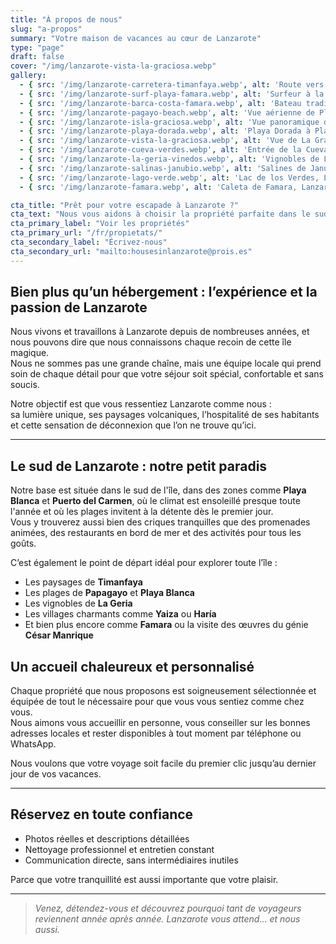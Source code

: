 ```yaml
---
title: "À propos de nous"
slug: "a-propos"
summary: "Votre maison de vacances au cœur de Lanzarote"
type: "page"
draft: false
cover: "/img/lanzarote-vista-la-graciosa.webp"
gallery:
  - { src: '/img/lanzarote-carretera-timanfaya.webp', alt: 'Route vers Timanfaya, Lanzarote' }
  - { src: '/img/lanzarote-surf-playa-famara.webp', alt: 'Surfeur à la plage de Famara, Lanzarote' }
  - { src: '/img/lanzarote-barca-costa-famara.webp', alt: 'Bateau traditionnel sur la côte nord de Lanzarote' }
  - { src: '/img/lanzarote-pagayo-beach.webp', alt: 'Vue aérienne de Playa Papagayo, Lanzarote' }
  - { src: '/img/lanzarote-isla-graciosa.webp', alt: 'Vue panoramique de La Graciosa depuis Lanzarote' }
  - { src: '/img/lanzarote-playa-dorada.webp', alt: 'Playa Dorada à Playa Blanca, Lanzarote' }
  - { src: '/img/lanzarote-vista-la-graciosa.webp', alt: 'Vue de La Graciosa depuis le Mirador del Río' }
  - { src: '/img/lanzarote-cueva-verdes.webp', alt: 'Entrée de la Cueva de los Verdes, Lanzarote' }
  - { src: '/img/lanzarote-la-geria-vinedos.webp', alt: 'Vignobles de La Geria, Lanzarote' }
  - { src: '/img/lanzarote-salinas-janubio.webp', alt: 'Salines de Janubio, Lanzarote' }
  - { src: '/img/lanzarote-lago-verde.webp', alt: 'Lac de los Verdes, Lanzarote' }
  - { src: '/img/lanzarote-famara.webp', alt: 'Caleta de Famara, Lanzarote' }

cta_title: "Prêt pour votre escapade à Lanzarote ?"
cta_text: "Nous vous aidons à choisir la propriété parfaite dans le sud de l'île : Playa Blanca et Puerto del Carmen."
cta_primary_label: "Voir les propriétés"
cta_primary_url: "/fr/propietats/"
cta_secondary_label: "Écrivez-nous"
cta_secondary_url: "mailto:housesinlanzarote@prois.es"
---
```


## Bien plus qu’un hébergement : l’expérience et la passion de Lanzarote

Nous vivons et travaillons à Lanzarote depuis de nombreuses années, et nous pouvons dire que nous connaissons chaque recoin de cette île magique.  
Nous ne sommes pas une grande chaîne, mais une équipe locale qui prend soin de chaque détail pour que votre séjour soit spécial, confortable et sans soucis.

Notre objectif est que vous ressentiez Lanzarote comme nous :  
sa lumière unique, ses paysages volcaniques, l’hospitalité de ses habitants et cette sensation de déconnexion que l’on ne trouve qu’ici.

---

## Le sud de Lanzarote : notre petit paradis

Notre base est située dans le sud de l'île, dans des zones comme **Playa Blanca** et **Puerto del Carmen**, où le climat est ensoleillé presque toute l'année et où les plages invitent à la détente dès le premier jour.  
Vous y trouverez aussi bien des criques tranquilles que des promenades animées, des restaurants en bord de mer et des activités pour tous les goûts.

C’est également le point de départ idéal pour explorer toute l’île :  
- Les paysages de **Timanfaya**  
- Les plages de **Papagayo** et **Playa Blanca**  
- Les vignobles de **La Geria**  
- Les villages charmants comme **Yaiza** ou **Haría**  
- Et bien plus encore comme **Famara** ou la visite des œuvres du génie **César Manrique**
<!--col-break-->

## Un accueil chaleureux et personnalisé

Chaque propriété que nous proposons est soigneusement sélectionnée et équipée de tout le nécessaire pour que vous vous sentiez comme chez vous.  
Nous aimons vous accueillir en personne, vous conseiller sur les bonnes adresses locales et rester disponibles à tout moment par téléphone ou WhatsApp.

Nous voulons que votre voyage soit facile du premier clic jusqu’au dernier jour de vos vacances.

---

## Réservez en toute confiance

- Photos réelles et descriptions détaillées  
- Nettoyage professionnel et entretien constant  
- Communication directe, sans intermédiaires inutiles  

Parce que votre tranquillité est aussi importante que votre plaisir.

---

> *Venez, détendez-vous et découvrez pourquoi tant de voyageurs reviennent année après année. Lanzarote vous attend… et nous aussi.*